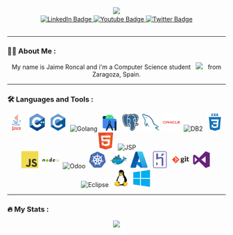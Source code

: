<!-- **jaimeroncal/jaimeroncal** is a ✨ _special_ ✨ repository because its `README.md` (this file) appears on your GitHub profile 
     Created following this tutorial https://www.sitepoint.com/github-profile-readme/ -->

<!-- 🦖 DINOSAUR 🦖 -->
<div id="header" align="center">
     <!-- <img src="https://media.giphy.com/media/Q7SKqn3G97xpmfSOvG/giphy.gif" width="300"/> -->
     <a href="https://www.jaimeroncal.com" target="_blank">
          <!--<img src="https://user-images.githubusercontent.com/55926526/196005926-6d1ce584-cd79-4180-bc45-79f8153f5a88.png" width="300"/>-->
          <img src="https://user-images.githubusercontent.com/55926526/201090566-15e3f01c-3c4d-4287-85c4-0866cb3a6dfb.png" width="300"/>
     </a>
     
</div>

<!-- 😍 SOCIAL MEDIA 😍 -->
<div id="badges" align="center">
  <a href="https://www.linkedin.com/in/jaime-roncal" target="_blank">
    <img src="https://img.shields.io/badge/LinkedIn-blue?style=for-the-badge&logo=linkedin&logoColor=white" alt="LinkedIn Badge"/>
 </a>
  <a href="https://youtu.be/dQw4w9WgXcQ">
    <img src="https://img.shields.io/badge/YouTube-red?style=for-the-badge&logo=youtube&logoColor=white" alt="Youtube Badge"/>
  </a>
  <a href="https://twitter.com/jaimeeee14">
    <img src="https://img.shields.io/badge/Twitter-blue?style=for-the-badge&logo=twitter&logoColor=white" alt="Twitter Badge"/>
  </a>
</div>

<!-- 👀 VIEWS 👀 -->
<div id="views" align="center">
<img src="https://komarev.com/ghpvc/?username=jaimeroncal&style=flat-square&color=blue" alt=""/>
</div>


<!-- ⚠️ UNDER CONSTRUCTION ⚠️-->
<!--### ⚠️ Page under construction

<div id="workingonit" align="center">
  <img src="https://maggiebrennan.com/press/img/underconstruction.gif" width="300"/>
</div>

--- -->
<!-- EMOJIS REPO:  https://github.com/ikatyang/emoji-cheat-sheet/blob/master/README.md -->
---
<!-- 🧍 ABOUT ME 🧍 -->
### :man_technologist: About Me :
<div align="center">
  My name is Jaime Roncal and i'm a Computer Science student &nbsp; <img src="https://media.giphy.com/media/WUlplcMpOCEmTGBtBW/giphy.gif" width="50"> &nbsp; from Zaragoza, Spain.
</div>

---
<!-- 💻 LANGUAJES 💻 -->
<!-- ICONS REPO:  https://github.com/devicons/devicon/tree/master/icons -->
### :hammer_and_wrench: Languages and Tools :
<div align="center">
  <img src="https://github.com/devicons/devicon/blob/master/icons/java/java-original-wordmark.svg" title="Java" alt="Java" width="40" height="40"/>&nbsp;
  <img src="https://github.com/devicons/devicon/blob/master/icons/cplusplus/cplusplus-original.svg" title="C++" alt="C++" width="40" height="40"/>&nbsp;
  <img src="https://github.com/devicons/devicon/blob/master/icons/c/c-original.svg" title="C" alt="C" width="40" height="40"/>&nbsp;
  <img src="https://upload.wikimedia.org/wikipedia/commons/2/2d/Go_gopher_favicon.svg" title="Golang" alt="Golang" width="40" height="40"/>&nbsp;
  <img src="https://github.com/devicons/devicon/blob/master/icons/androidstudio/androidstudio-original.svg" title="AndroidStudio" alt="AndroidStudio" width="40" height="40"/>&nbsp;
  <img src="https://github.com/devicons/devicon/blob/master/icons/postgresql/postgresql-original.svg" title="PostgreSQL" alt="PostgreSQL" width="40" height="40"/>&nbsp;
  <img src="https://github.com/devicons/devicon/blob/master/icons/mysql/mysql-original.svg" title="Mysql" alt="Mysql" width="40" height="40"/>&nbsp;
  <img src="https://github.com/devicons/devicon/blob/master/icons/oracle/oracle-original.svg" title="Oracle" alt="Oracle" width="40" height="40"/>&nbsp;
  <img src="https://raw.githubusercontent.com/newrelic/newrelic-quickstarts/main/quickstarts/java/ibm-db2/logo.svg" title="DB2" alt="DB2" width="40" height="40"/>&nbsp;
  <img src="https://github.com/devicons/devicon/blob/master/icons/css3/css3-plain-wordmark.svg"  title="CSS3" alt="CSS" width="40" height="40"/>&nbsp;
  <img src="https://github.com/devicons/devicon/blob/master/icons/html5/html5-original.svg" title="HTML5" alt="HTML" width="40" height="40"/>&nbsp;
  <img src="https://www.svgrepo.com/show/14636/jsp-open-file-format-with-java-logo.svg" title="JSP" alt="JSP" width="40" height="40"/><br>
  <img src="https://github.com/devicons/devicon/blob/master/icons/javascript/javascript-original.svg" title="JavaScript" alt="JavaScript" width="40" height="40"/>&nbsp;
  <img src="https://github.com/devicons/devicon/blob/master/icons/nodejs/nodejs-original-wordmark.svg" title="NodeJS" alt="NodeJS" width="40" height="40"/>&nbsp;
  <img src="https://seekvectorlogo.com/wp-content/uploads/2019/06/odoo-vector-logo.png" title="Odoo" alt="Odoo" width="40" height="40"/>&nbsp;
  <img src="https://github.com/devicons/devicon/blob/master/icons/kubernetes/kubernetes-plain.svg" title="Kubernetes" alt="Kubernetes" width="40" height="40"/>&nbsp;
  <img src="https://github.com/devicons/devicon/blob/master/icons/docker/docker-original.svg" title="Docker" alt="Docker" width="40" height="40"/>&nbsp;
  <img src="https://github.com/devicons/devicon/blob/master/icons/azure/azure-original.svg" title="Azure" alt="Azure" width="40" height="40"/>&nbsp;
  <img src="https://github.com/devicons/devicon/blob/master/icons/heroku/heroku-original.svg" title="Heroku" alt="Heroku" width="40" height="40"/>&nbsp;
  <img src="https://github.com/devicons/devicon/blob/master/icons/git/git-original-wordmark.svg" title="Git" **alt="Git" width="40" height="40"/>&nbsp;
  <img src="https://github.com/devicons/devicon/blob/master/icons/visualstudio/visualstudio-plain.svg" title="Visual" alt="Visual" width="40" height="40"/>&nbsp;
  <img src="https://cdn.worldvectorlogo.com/logos/eclipse-11.svg" title="Eclipse" alt="Eclipse" width="40" height="40"/>&nbsp;
  <img src="https://github.com/devicons/devicon/blob/master/icons/linux/linux-original.svg" title="Linux" alt="Linux" width="40" height="40"/>&nbsp;
  <img src="https://github.com/devicons/devicon/blob/master/icons/windows8/windows8-original.svg" title="Windows" alt="Windows" width="40" height="40"/>&nbsp;

</div>

<!-- 🔥 MY STATS 🔥 -->
---
### :fire: My Stats :
<div align="center">
  <img src="http://github-readme-streak-stats.herokuapp.com?user=jaimeroncal&date_format=M%20j%5B%2C%20Y%5D"/>
</div>
<!--
[![GitHub Streak](http://github-readme-streak-stats.herokuapp.com?user=jaimeroncal&date_format=M%20j%5B%2C%20Y%5D)](https://github.com/UNIZAR-30226-2022-04/Android)

[![Top Langs](https://github-readme-stats.vercel.app/api/top-langs/?username=jaimeroncal&layout=compact)](https://github.com/UNIZAR-30226-2022-04/Android) 
--->
